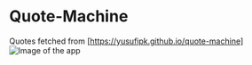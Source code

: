 # Quote-Machine

Quotes fetched from [https://yusufipk.github.io/quote-machine]
![Image of the app](./img/app.png)
